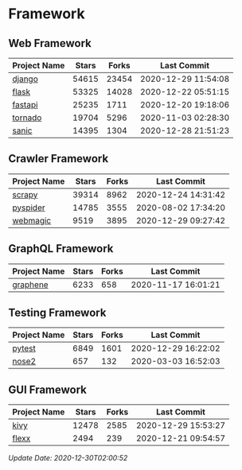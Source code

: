 # Framework

## Web Framework
| Project Name | Stars | Forks | Last Commit |
| ------------ | ----- | ----- | ----------- |
| [django](https://github.com/django/django) | 54615 | 23454 | 2020-12-29 11:54:08 |
| [flask](https://github.com/pallets/flask) | 53325 | 14028 | 2020-12-22 05:51:15 |
| [fastapi](https://github.com/tiangolo/fastapi) | 25235 | 1711 | 2020-12-20 19:18:06 |
| [tornado](https://github.com/tornadoweb/tornado) | 19704 | 5296 | 2020-11-03 02:28:30 |
| [sanic](https://github.com/huge-success/sanic) | 14395 | 1304 | 2020-12-28 21:51:23 |

## Crawler Framework
| Project Name | Stars | Forks | Last Commit |
| ------------ | ----- | ----- | ----------- |
| [scrapy](https://github.com/scrapy/scrapy) | 39314 | 8962 | 2020-12-24 14:31:42 |
| [pyspider](https://github.com/binux/pyspider) | 14785 | 3555 | 2020-08-02 17:34:20 |
| [webmagic](https://github.com/code4craft/webmagic) | 9519 | 3895 | 2020-12-29 09:27:42 |

## GraphQL Framework
| Project Name | Stars | Forks | Last Commit |
| ------------ | ----- | ----- | ----------- |
| [graphene](https://github.com/graphql-python/graphene) | 6233 | 658 | 2020-11-17 16:01:21 |

## Testing Framework
| Project Name | Stars | Forks | Last Commit |
| ------------ | ----- | ----- | ----------- |
| [pytest](https://github.com/pytest-dev/pytest) | 6849 | 1601 | 2020-12-29 16:22:02 |
| [nose2](https://github.com/nose-devs/nose2) | 657 | 132 | 2020-03-03 16:52:03 |

## GUI Framework
| Project Name | Stars | Forks | Last Commit |
| ------------ | ----- | ----- | ----------- |
| [kivy](https://github.com/kivy/kivy) | 12478 | 2585 | 2020-12-29 15:53:27 |
| [flexx](https://github.com/flexxui/flexx) | 2494 | 239 | 2020-12-21 09:54:57 |

*Update Date: 2020-12-30T02:00:52*